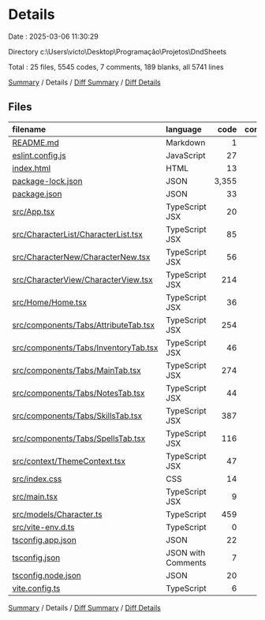 # Details

Date : 2025-03-06 11:30:29

Directory c:\\Users\\victo\\Desktop\\Programação\\Projetos\\DndSheets

Total : 25 files,  5545 codes, 7 comments, 189 blanks, all 5741 lines

[Summary](results.md) / Details / [Diff Summary](diff.md) / [Diff Details](diff-details.md)

## Files
| filename | language | code | comment | blank | total |
| :--- | :--- | ---: | ---: | ---: | ---: |
| [README.md](/README.md) | Markdown | 1 | 0 | 1 | 2 |
| [eslint.config.js](/eslint.config.js) | JavaScript | 27 | 0 | 2 | 29 |
| [index.html](/index.html) | HTML | 13 | 0 | 1 | 14 |
| [package-lock.json](/package-lock.json) | JSON | 3,355 | 0 | 1 | 3,356 |
| [package.json](/package.json) | JSON | 33 | 0 | 1 | 34 |
| [src/App.tsx](/src/App.tsx) | TypeScript JSX | 20 | 0 | 4 | 24 |
| [src/CharacterList/CharacterList.tsx](/src/CharacterList/CharacterList.tsx) | TypeScript JSX | 85 | 0 | 11 | 96 |
| [src/CharacterNew/CharacterNew.tsx](/src/CharacterNew/CharacterNew.tsx) | TypeScript JSX | 56 | 0 | 8 | 64 |
| [src/CharacterView/CharacterView.tsx](/src/CharacterView/CharacterView.tsx) | TypeScript JSX | 214 | 1 | 17 | 232 |
| [src/Home/Home.tsx](/src/Home/Home.tsx) | TypeScript JSX | 36 | 0 | 4 | 40 |
| [src/components/Tabs/AttributeTab.tsx](/src/components/Tabs/AttributeTab.tsx) | TypeScript JSX | 254 | 0 | 12 | 266 |
| [src/components/Tabs/InventoryTab.tsx](/src/components/Tabs/InventoryTab.tsx) | TypeScript JSX | 46 | 0 | 5 | 51 |
| [src/components/Tabs/MainTab.tsx](/src/components/Tabs/MainTab.tsx) | TypeScript JSX | 274 | 0 | 20 | 294 |
| [src/components/Tabs/NotesTab.tsx](/src/components/Tabs/NotesTab.tsx) | TypeScript JSX | 44 | 0 | 5 | 49 |
| [src/components/Tabs/SkillsTab.tsx](/src/components/Tabs/SkillsTab.tsx) | TypeScript JSX | 387 | 0 | 27 | 414 |
| [src/components/Tabs/SpellsTab.tsx](/src/components/Tabs/SpellsTab.tsx) | TypeScript JSX | 116 | 0 | 10 | 126 |
| [src/context/ThemeContext.tsx](/src/context/ThemeContext.tsx) | TypeScript JSX | 47 | 0 | 8 | 55 |
| [src/index.css](/src/index.css) | CSS | 14 | 0 | 6 | 20 |
| [src/main.tsx](/src/main.tsx) | TypeScript JSX | 9 | 0 | 2 | 11 |
| [src/models/Character.ts](/src/models/Character.ts) | TypeScript | 459 | 0 | 34 | 493 |
| [src/vite-env.d.ts](/src/vite-env.d.ts) | TypeScript | 0 | 1 | 1 | 2 |
| [tsconfig.app.json](/tsconfig.app.json) | JSON | 22 | 2 | 3 | 27 |
| [tsconfig.json](/tsconfig.json) | JSON with Comments | 7 | 0 | 1 | 8 |
| [tsconfig.node.json](/tsconfig.node.json) | JSON | 20 | 2 | 3 | 25 |
| [vite.config.ts](/vite.config.ts) | TypeScript | 6 | 1 | 2 | 9 |

[Summary](results.md) / Details / [Diff Summary](diff.md) / [Diff Details](diff-details.md)